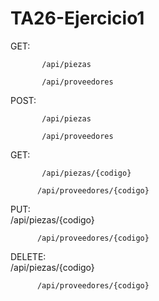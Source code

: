 # TA26-Ejercicio1


GET:   

           /api/piezas  
           
           /api/proveedores 
           
           
POST:        

           /api/piezas  
           
           /api/proveedores 
           
GET:      

           /api/piezas/{codigo}    
           
          /api/proveedores/{codigo} 
         
PUT:     
          /api/piezas/{codigo}  
          
          /api/proveedores/{codigo}  
          

DELETE:     
           /api/piezas/{codigo}    
           
          /api/proveedores/{codigo}
   
